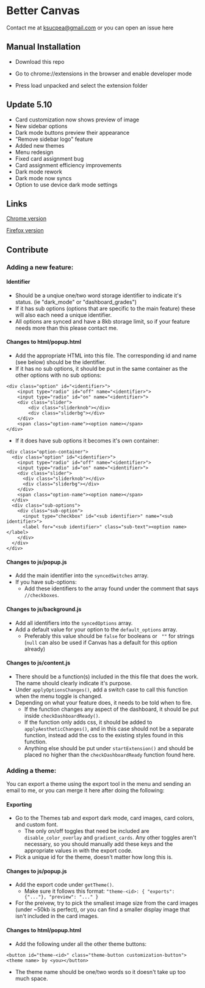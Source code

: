<h1>Better Canvas</h1>

Contact me at ksucpea@gmail.com or you can open an issue here

<h2>Manual Installation</h2>

- Download this repo

- Go to chrome://extensions in the browser and enable developer mode

- Press load unpacked and select the extension folder

<h2>Update 5.10</h2>

- Card customization now shows preview of image
- New sidebar options
- Dark mode buttons preview their appearance
- "Remove sidebar logo" feature
- Added new themes
- Menu redesign
- Fixed card assignment bug
- Card assignment efficiency improvements
- Dark mode rework
- Dark mode now syncs
- Option to use device dark mode settings

<h2>Links</h2>

[Chrome version](https://chrome.google.com/webstore/detail/better-canvas/cndibmoanboadcifjkjbdpjgfedanolh)

[Firefox version](https://addons.mozilla.org/addon/better-canvas/)

<h2>Contribute</h2>

<h3>Adding a new feature:</h3>

<h4>Identifier</h4>

- Should be a unqiue one/two word storage identifier to indicate it's status. (ie "dark_mode" or "dashboard_grades")
- If it has sub options (options that are specific to the main feature) these will also each need a unique identifier.
- All options are synced and have a 8kb storage limit, so if your feature needs more than this please contact me.

<h4>Changes to html/popup.html</h4>

- Add the appropriate HTML into this file. The corresponding id and name (see below) should be the identifier.
- If it has no sub options, it should be put in the same container as the other options with no sub options:<br />

```
<div class="option" id="<identifier>">
    <input type="radio" id="off" name="<identifier>">
    <input type="radio" id="on" name="<identifier>">
    <div class="slider">
        <div class="sliderknob"></div>
        <div class="sliderbg"></div>
    </div>
    <span class="option-name"><option name></span>
</div>
```

- If it does have sub options it becomes it's own container:

```
<div class="option-container">
  <div class="option" id="<identifier>">
    <input type="radio" id="off" name="<identifier>">
    <input type="radio" id="on" name="<identifier>">
    <div class="slider">
      <div class="sliderknob"></div>
      <div class="sliderbg"></div>
    </div>
    <span class="option-name"><option name></span>
  </div>
  <div class="sub-options">
    <div class="sub-option">
      <input type="checkbox" id="<sub identifier>" name="<sub identifier>">
      <label for="<sub identifier>" class="sub-text"><option name></label>
    </div>
  </div>
</div>
```

<h4>Changes to js/popup.js</h4>

- Add the main identifier into the ```syncedSwitches``` array.
- If you have sub-options:
    - Add these identifiers to the array found under the comment that says ```//checkboxes```. 

<h4>Changes to js/background.js</h4>

- Add all identifiers into the ```syncedOptions``` array.
- Add a default value for your option to the ```default_options``` array. 
    - Preferably this value should be ```false``` for booleans or ``` ""``` for strings (```null``` can also be used if Canvas has a default for this option already)

<h4>Changes to js/content.js</h4>

- There should be a function(s) included in the this file that does the work. The name should clearly indicate it's purpose.
- Under ```applyOptionsChanges()```, add a switch case to call this function when the menu toggle is changed.
- Depending on what your feature does, it needs to be told when to fire.    
    - If the function changes any aspect of the dashboard, it should be put inside ```checkDashboardReady()```.
    - If the function only adds css, it should be added to ```applyAestheticChanges()```, and in this case should not be a separate function, instead add the css to the existing styles found in this function.
    - Anything else should be put under ```startExtension()``` and should be placed no higher than the ```checkDashboardReady``` function found here.

<h3>Adding a theme:</h3>
You can export a theme using the export tool in the menu and sending an email to me, or you can merge it here after doing the following:

<h4>Exporting</h4>

- Go to the Themes tab and export dark mode, card images, card colors, and custom font.
    - The only on/off toggles that need be included are ```disable_color_overlay``` and ```gradient_cards```. 
Any other toggles aren't necessary, so you should manually add these keys and the appropriate values in with the export code.
- Pick a unique id for the theme, doesn't matter how long this is.

<h4>Changes to js/popup.js</h4>

- Add the export code under ```getTheme()```.
    - Make sure it follows this format: ```"theme-<id>: { "exports": {"..."}, "preview": "..." }```
- For the preivew, try to pick the smallest image size from the card images (under ~50kb is perfect), or you can find a smaller display image that isn't included in the card images.

<h4>Changes to html/popup.html</h4>

- Add the following under all the other theme buttons:
```
<button id="theme-<id>" class="theme-button customization-button"><theme name> by <you></button>
```

- The theme name should be one/two words so it doesn't take up too much space.
